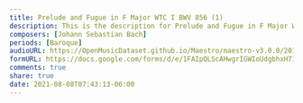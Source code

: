 ```yaml
---
title: Prelude and Fugue in F Major WTC I BWV 856 (1)
description: This is the description for Prelude and Fugue in F Major WTC I BWV 856 by Johann Sebastian Bach
composers: [Johann Sebastian Bach]
periods: [Baroque]
audioURL: https://OpenMusicDataset.github.io/Maestro/maestro-v3.0.0/2015/MIDI-Unprocessed_R1_D1-1-8_mid--AUDIO-from_mp3_06_R1_2015_wav--1.midi
formURL: https://docs.google.com/forms/d/e/1FAIpQLScAHwgrIGWIoUdgbhxH7IgDxj9XoZfg-1QAwIvZHpWq3ZMACQ/viewform
comments: true
share: true
date: 2021-08-08T07:43:13-06:00
---
```

